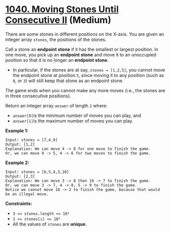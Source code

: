 # [1040. Moving Stones Until Consecutive II][link] (Medium)

[link]: https://leetcode.cn/problems/moving-stones-until-consecutive-ii/

There are some stones in different positions on the X-axis. You are given an integer array `stones`,
the positions of the stones.

Call a stone an **endpoint stone** if it has the smallest or largest position. In one move, you pick
up an **endpoint stone** and move it to an unoccupied position so that it is no longer an **endpoint
stone**.

- In particular, if the stones are at say, `stones = [1,2,5]`, you cannot move the endpoint stone at
position `5`, since moving it to any position (such as `0`, or `3`) will still keep that stone as an
endpoint stone.

The game ends when you cannot make any more moves (i.e., the stones are in three consecutive
positions).

Return an integer array  `answer` of length  `2` where:

- `answer[0]`is the minimum number of moves you can play, and
- `answer[1]`is the maximum number of moves you can play.

**Example 1:**

```
Input: stones = [7,4,9]
Output: [1,2]
Explanation: We can move 4 -> 8 for one move to finish the game.
Or, we can move 9 -> 5, 4 -> 6 for two moves to finish the game.
```

**Example 2:**

```
Input: stones = [6,5,4,3,10]
Output: [2,3]
Explanation: We can move 3 -> 8 then 10 -> 7 to finish the game.
Or, we can move 3 -> 7, 4 -> 8, 5 -> 9 to finish the game.
Notice we cannot move 10 -> 2 to finish the game, because that would be an illegal move.
```

**Constraints:**

- `3 <= stones.length <= 10⁴`
- `1 <= stones[i] <= 10⁹`
- All the values of `stones` are **unique**.
